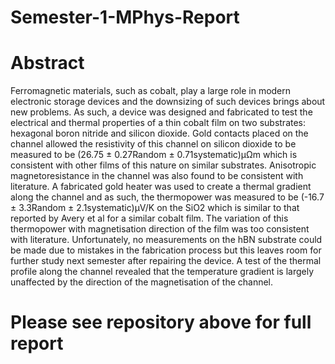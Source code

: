 # Semester-1-MPhys-Report
# Abstract 
Ferromagnetic materials, such as cobalt, play a large role in modern electronic storage devices and the downsizing of such devices brings about new problems. As such, a device was designed and fabricated to test the electrical and thermal properties of a thin cobalt film on two substrates: hexagonal boron nitride and silicon dioxide. Gold contacts placed on the channel allowed the resistivity of this channel on silicon dioxide to be measured to be (26.75 ± 0.27Random ± 0.71systematic)μΩm which is consistent with other films of this nature on similar substrates. Anisotropic magnetoresistance in the channel was also found to be consistent with literature. A fabricated gold heater was used to create a thermal gradient along the channel and as such, the thermopower was measured to be (-16.7 ± 3.3Random ± 2.1systematic)μV/K on the SiO2 which is similar to that reported by Avery et al for a similar cobalt film. The variation of this thermopower with magnetisation direction of the film was too consistent with literature. Unfortunately, no measurements on the hBN substrate could be made due to mistakes in the fabrication process but this leaves room for further study next semester after repairing the device. A test of the thermal profile along the channel revealed that the temperature gradient is largely unaffected by the direction of the magnetisation of the channel. 


# Please see repository above for full report
